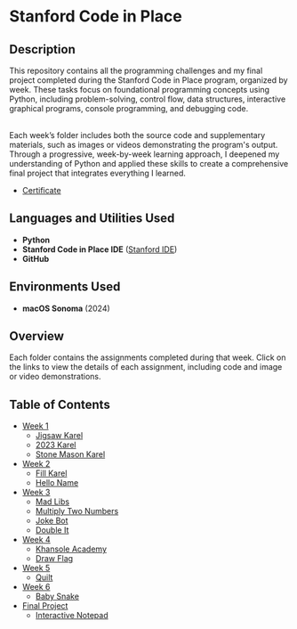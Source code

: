 <h1>Stanford Code in Place</h1>

<h2>Description</h2>
This repository contains all the programming challenges and my final project completed during the Stanford Code in Place program, organized by week. These tasks focus on foundational programming concepts using Python, including problem-solving, control flow, data structures, interactive graphical programs, console programming, and debugging code. 

</br>Each week’s folder includes both the source code and supplementary materials, such as images or videos demonstrating the program's output. Through a progressive, week-by-week learning approach, I deepened my understanding of Python and applied these skills to create a comprehensive final project that integrates everything I learned.

- [Certificate](https://codeinplace.stanford.edu/cip3/certificate/clr2kv)

<h2>Languages and Utilities Used</h2>

- <b>Python</b>
- <b>Stanford Code in Place IDE</b> ([Stanford IDE](https://codeinplace.stanford.edu/cip3/ide))
- <b>GitHub</b>

<h2>Environments Used</h2>

- <b>macOS Sonoma</b> (2024)
  
<h2>Overview</h2>

Each folder contains the assignments completed during that week. Click on the links to view the details of each assignment, including code and image or video demonstrations.

<h2>Table of Contents</h2>

- [Week 1](Week1/README.md)
  - [Jigsaw Karel](Week1/README.md#jigsaw-karel)
  - [2023 Karel](Week1/README.md#2023-karel)
  - [Stone Mason Karel](Week1/README.md#stone-mason-karel)
- [Week 2](Week2/README.md)
  - [Fill Karel](Week2/README.md#fill-karel)
  - [Hello Name](Week2/README.md#hello-name)
- [Week 3](Week3/README.md)
  - [Mad Libs](Week3/README.md#mad-libs)
  - [Multiply Two Numbers](Week3/README.md#multiply-two-numbers)
  - [Joke Bot](Week3/README.md#joke-bot)
  - [Double It](Week3/README.md#double-it)
- [Week 4](Week4/README.md)
  - [Khansole Academy](Week4/README.md#khansole-academy)
  - [Draw Flag](Week4/README.md#draw-flag)
- [Week 5](Week5/README.md)
  - [Quilt](Week5/README.md#quilt)
- [Week 6](Week6/README.md)
  - [Baby Snake](Week6/README.md#baby-snake)
- [Final Project](Week7-Final-Project/README.md)
  - [Interactive Notepad](Week7-Final-Project/README.md#interactive-notepad)

<!--
<h2>Program walk-through:</h2>

<p align="center">
Launch the Stanford Code in Place IDE: <br/>
<img src="https://i.imgur.com/your_image_link_here.png" height="80%" width="80%" alt="Stanford IDE Launch"/>
<br />
<br />
Write and run Python scripts:  <br/>
<img src="https://i.imgur.com/your_image_link_here.png" height="80%" width="80%" alt="Running Python Scripts"/>
<br />
<br />
Review code output and results: <br/>
<img src="https://i.imgur.com/your_image_link_here.png" height="80%" width="80%" alt="Code Output Review"/>
<br />
<br />
Track progress and version control using GitHub:  <br/>
<img src="https://i.imgur.com/your_image_link_here.png" height="80%" width="80%" alt="GitHub Version Control"/>
<br />
<br />
--!>
